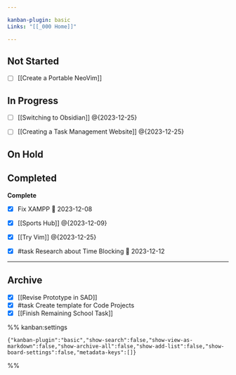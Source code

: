 ```yaml
---

kanban-plugin: basic
Links: "[[_000 Home]]"

---
```


## Not Started

- [ ] [[Create a Portable NeoVim]]


## In Progress

- [ ] [[Switching to Obsidian]] @{2023-12-25}
- [ ] [[Creating a Task Management Website]] @{2023-12-25}


## On Hold



## Completed

**Complete**
- [x] Fix XAMPP 📅 2023-12-08
- [x] [[Sports Hub]] @{2023-12-09}
- [x] [[Try Vim]] @{2023-12-25}
- [x] #task Research about Time Blocking 📅 2023-12-12


***

## Archive

- [x] [[Revise Prototype in SAD]]
- [x] #task Create template for Code Projects
- [x] [[Finish Remaining School Task]]

%% kanban:settings
```
{"kanban-plugin":"basic","show-search":false,"show-view-as-markdown":false,"show-archive-all":false,"show-add-list":false,"show-board-settings":false,"metadata-keys":[]}
```
%%